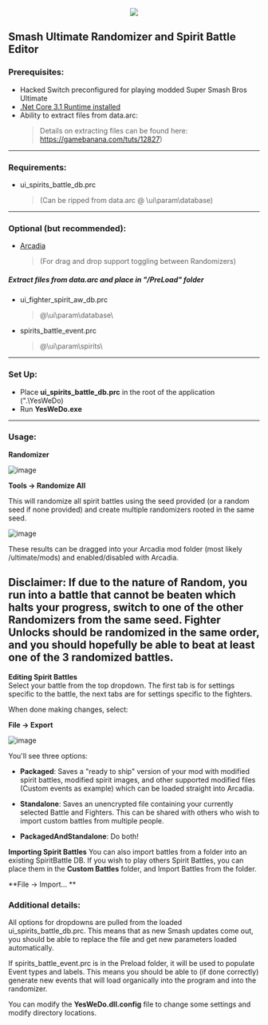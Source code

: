 <p align="center">
  <img src="https://user-images.githubusercontent.com/6089807/109901215-4a48ff00-7c5e-11eb-8895-14f9f4628b35.png">
</p>

## Smash Ultimate Randomizer and Spirit Battle Editor

### Prerequisites:

  - Hacked Switch preconfigured for playing modded Super Smash Bros Ultimate
  - [.Net Core 3.1 Runtime installed](https://dotnet.microsoft.com/download/dotnet/3.1/runtime)
  - Ability to extract files from data.arc:  
    >Details on extracting files can be found here: https://gamebanana.com/tuts/12827)
  
__________________________________
  
### Requirements:

  - ui_spirits_battle_db.prc 
    >(Can be ripped from data.arc @ \ui\param\database\)
  
__________________________________

### Optional (but recommended):

- [Arcadia](https://github.com/Coolsonickirby/ARCadia)
  >(For drag and drop support toggling between Randomizers)

##### Extract files from data.arc and place in "/PreLoad" folder

  - ui_fighter_spirit_aw_db.prc
    >@\ui\param\database\  
  - spirits_battle_event.prc
    >@\ui\param\spirits\
  
__________________________________

### Set Up:

  - Place **ui_spirits_battle_db.prc** in the root of the application (".\YesWeDo\)  
  - Run **YesWeDo.exe**
__________________________________
  
### Usage:

  **Randomizer**
  
  ![image](https://user-images.githubusercontent.com/6089807/109874328-94b58600-7c34-11eb-8cf6-663e6702b890.png)
    
**Tools -> Randomize All**
  
  This will randomize all spirit battles using the seed provided (or a random seed if none provided) and create multiple randomizers rooted in the same seed.  
  
  ![image](https://user-images.githubusercontent.com/6089807/109873955-1527b700-7c34-11eb-91f9-0bcd0bdc4937.png)
  
  These results can be dragged into your Arcadia mod folder (most likely /ultimate/mods) and enabled/disabled with Arcadia.
  
##  Disclaimer: If due to the nature of Random, you run into a battle that cannot be beaten which halts your progress, switch to one of the other Randomizers from the same seed.  Fighter Unlocks should be randomized in the same order, and you should hopefully be able to beat at least one of the 3 randomized battles.  
  
  **Editing Spirit Battles**  
  Select your battle from the top dropdown.  The first tab is for settings specific to the battle, the next tabs are for settings specific to the fighters.  

When done making changes, select: 

**File -> Export**

![image](https://user-images.githubusercontent.com/6089807/109875154-b19e8900-7c35-11eb-85ec-3155f02b685c.png)

You'll see three options: 

  - **Packaged**: Saves a "ready to ship" version of your mod with modified spirit battles, modified spirit images, and other supported modified files (Custom events as example) which can be loaded straight into Arcadia.  
  
  - **Standalone**:  Saves an unencrypted file containing your currently selected Battle and Fighters.  This can be shared with others who wish to import custom battles from multiple people.  
  
  - **PackagedAndStandalone**: Do both!

**Importing Spirit Battles**
You can also import battles from a folder into an existing SpiritBattle DB.  If you wish to play others Spirit Battles, you can place them in the **Custom Battles** folder, and Import Battles from the folder.  

**File -> Import... **

### Additional details: 
All options for dropdowns are pulled from the loaded ui_spirits_battle_db.prc.  This means that as new Smash updates come out, you should be able to replace the file and get new parameters loaded automatically.  

If spirits_battle_event.prc is in the Preload folder, it will be used to populate Event types and labels.  This means you should be able to (if done correctly) generate new events that will load organically into the program and into the randomizer.  

You can modify the **YesWeDo.dll.config** file to change some settings and modify directory locations.  
